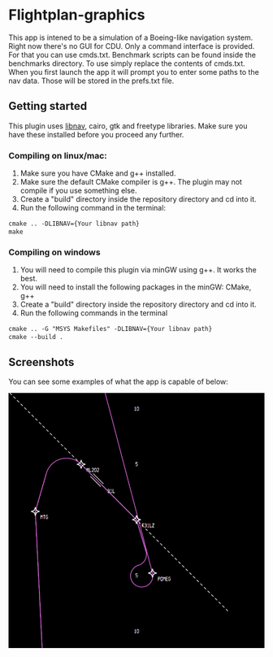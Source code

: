# Flightplan-graphics

This app is intened to be a simulation of a Boeing-like navigation system. Right now there's no GUI for CDU. Only a command interface is provided. For that you can use cmds.txt.
Benchmark scripts can be found inside the benchmarks directory. To use simply replace the contents of cmds.txt. When you first launch the app it will prompt you to enter some paths to the nav data. Those will be stored in the prefs.txt file.

## Getting started

This plugin uses [libnav](https://github.com/BRUHegg/libnav), cairo, gtk and freetype libraries. Make sure you have these installed before you proceed any further.

### Compiling on linux/mac:

1) Make sure you have CMake and g++ installed.
2) Make sure the default CMake compiler is g++. The plugin may not compile if you use something else.
3) Create a "build" directory inside the repository directory and cd into it.
4) Run the following command in the terminal:
```text
cmake .. -DLIBNAV={Your libnav path}
make
```

### Compiling on windows

1) You will need to compile this plugin via minGW using g++. It works the best.
2) You will need to install the following packages in the minGW: CMake, g++
3) Create a "build" directory inside the repository directory and cd into it.
4) Run the following commands in the terminal
```text
cmake .. -G "MSYS Makefiles" -DLIBNAV={Your libnav path}
cmake --build .
```

## Screenshots

You can see some examples of what the app is capable of below:

![alt text](image.png)
